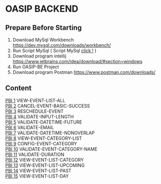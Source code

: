 # OASIP BACKEND
## Prepare Before Starting
1. Download MySql Workbench https://dev.mysql.com/downloads/workbench/
2. Run Script MySql ( Script MySql [click !](https://github.com/malixch12/OASIP-KW-3/blob/main/MySql.sql) ) 
3. Download program intellij https://www.jetbrains.com/idea/download/#section=windows 
2. Run OASIP-BE Project
3. Download program Postman https://www.postman.com/downloads/

## Content
[PBI 1]() VIEW-EVENT-LIST-ALL <br>
[PBI 2]() CANCEL-EVENT-BASIC-SUCCESS <br>
[PBI 3]() RESCHEDULE-EVENT <br>
[PBI 4]() VALIDATE-INPUT-LENGTH <br>
[PBI 5]() VALIDATE-DATETIME-FUTURE <br>
[PBI 6]() VALIDATE-EMAIL <br>
[PBI 7]() VALIDATE-DATETIME-NONOVERLAP <br>
[PBI 8]() VIEW-EVENT-CATEGORY-LIST <br>
[PBI 9]() CONFIG-EVENT-CATEGORY <br>
[PBI 10]() VALIDATE-EVENT-CATEGORY-NAME <br>
[PBI 11]() VALIDATE-DURATION <br>
[PBI 12]() VIEW-EVENT-LIST-CATEGORY <br>
[PBI 13]() VIEW-EVENT-LIST-UPCOMING <br>
[PBI 14]() VIEW-EVENT-LIST-PAST <br>
[PBI 15]() VIEW-EVENT-LIST-DAY <br>

